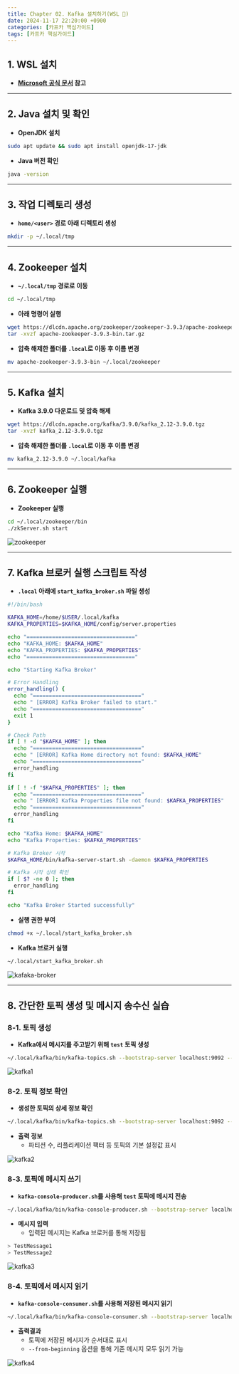 ```yaml
---
title: Chapter 02. Kafka 설치하기(WSL 🐧)
date: 2024-11-17 22:20:00 +0900
categories: [카프카 핵심가이드]
tags: [카프카 핵심가이드]
---
```


## **1. WSL 설치**
- **[Microsoft 공식 문서](https://learn.microsoft.com/ko-kr/windows/wsl/install) 참고**

---

## **2. Java 설치 및 확인**
- **OpenJDK 설치**

```bash
sudo apt update && sudo apt install openjdk-17-jdk
```

- **Java 버전 확인**

```bash
java -version
```

---

## **3. 작업 디렉토리 생성**
- **`home/<user>` 경로 아래 디렉토리 생성**

```bash
mkdir -p ~/.local/tmp
```

---

## **4. Zookeeper 설치**
- **`~/.local/tmp` 경로로 이동**

```bash
cd ~/.local/tmp
```

- **아래 명령어 실행**

```bash
wget https://dlcdn.apache.org/zookeeper/zookeeper-3.9.3/apache-zookeeper-3.9.3-bin.tar.gz
tar -xvzf apache-zookeeper-3.9.3-bin.tar.gz
```

- **압축 해제한 폴더를 `.local`로 이동 후 이름 변경**

```bash
mv apache-zookeeper-3.9.3-bin ~/.local/zookeeper
```

---

## **5. Kafka 설치**
- **Kafka 3.9.0 다운로드 및 압축 해제**

```bash
wget https://dlcdn.apache.org/kafka/3.9.0/kafka_2.12-3.9.0.tgz
tar -xvzf kafka_2.12-3.9.0.tgz
```

- **압축 해제한 폴더를 `.local`로 이동 후 이름 변경**

```bash
mv kafka_2.12-3.9.0 ~/.local/kafka
```

---

## **6. Zookeeper 실행**
- **Zookeeper 실행**

```bash
cd ~/.local/zookeeper/bin
./zkServer.sh start
```

![zookeeper](https://github.com/user-attachments/assets/99f48526-aea9-48d2-97e1-758e3d5819f5)


---

## **7. Kafka 브로커 실행 스크립트 작성**
- **`.local` 아래에 `start_kafka_broker.sh` 파일 생성**

```bash
#!/bin/bash

KAFKA_HOME=/home/$USER/.local/kafka
KAFKA_PROPERTIES=$KAFKA_HOME/config/server.properties

echo "=================================="
echo "KAFKA_HOME: $KAFKA_HOME"
echo "KAFKA_PROPERTIES: $KAFKA_PROPERTIES"
echo "=================================="

echo "Starting Kafka Broker"

# Error Handling
error_handling() {
  echo "=================================="
  echo " [ERROR] Kafka Broker failed to start."
  echo "=================================="
  exit 1
}

# Check Path
if [ ! -d "$KAFKA_HOME" ]; then
  echo "=================================="
  echo " [ERROR] Kafka Home directory not found: $KAFKA_HOME"
  echo "=================================="
  error_handling
fi

if [ ! -f "$KAFKA_PROPERTIES" ]; then
  echo "=================================="
  echo " [ERROR] Kafka Properties file not found: $KAFKA_PROPERTIES"
  echo "=================================="
  error_handling
fi

echo "Kafka Home: $KAFKA_HOME"
echo "Kafka Properties: $KAFKA_PROPERTIES"

# Kafka Broker 시작
$KAFKA_HOME/bin/kafka-server-start.sh -daemon $KAFKA_PROPERTIES

# Kafka 시작 상태 확인
if [ $? -ne 0 ]; then
  error_handling
fi

echo "Kafka Broker Started successfully"

```

- **실행 권한 부여**

```bash
chmod +x ~/.local/start_kafka_broker.sh
```

- **Kafka 브로커 실행**

```bash
~/.local/start_kafka_broker.sh
```

![kafaka-broker](https://github.com/user-attachments/assets/c382077b-a5c2-479a-bd3d-a48c1b1974fd)

---

## **8. 간단한 토픽 생성 및 메시지 송수신 실습**

### **8-1. 토픽 생성**
- **Kafka에서 메시지를 주고받기 위해 `test` 토픽 생성**

```bash
~/.local/kafka/bin/kafka-topics.sh --bootstrap-server localhost:9092 --create --replication-factor 1 --partitions 1 --topic test
```

![kafka1](https://github.com/user-attachments/assets/27f091b3-a069-41db-acf5-c19ee1ffcf1f)

### **8-2. 토픽 정보 확인**
- **생성한 토픽의 상세 정보 확인**

```bash
~/.local/kafka/bin/kafka-topics.sh --bootstrap-server localhost:9092 --describe --topic test
```

- **출력 정보**
    - 파티션 수, 리플리케이션 팩터 등 토픽의 기본 설정값 표시

![kafka2](https://github.com/user-attachments/assets/1d724bca-b060-4658-8e8a-a98d85b10c0f)


### **8-3. 토픽에 메시지 쓰기**
- **`kafka-console-producer.sh`를 사용해 `test` 토픽에 메시지 전송**

```bash
~/.local/kafka/bin/kafka-console-producer.sh --bootstrap-server localhost:9092 --topic test
```

- **메시지 입력**
    - 입력된 메시지는 Kafka 브로커를 통해 저장됨

```bash
> TestMessage1
> TestMessage2
```

![kafka3](https://github.com/user-attachments/assets/7f02ce35-da7d-4d91-847a-4bfa7a0e94a1)


### **8-4. 토픽에서 메시지 읽기**
- **`kafka-console-consumer.sh`를 사용해 저장된 메시지 읽기**

```bash
~/.local/kafka/bin/kafka-console-consumer.sh --bootstrap-server localhost:9092 --topic test --from-beginning
```

- **출력결과**
    - 토픽에 저장된 메시지가 순서대로 표시
    - `--from-beginning` 옵션을 통해 기존 메시지 모두 읽기 가능

![kafka4](https://github.com/user-attachments/assets/86f682d7-f195-4b12-8474-93023c921026)

